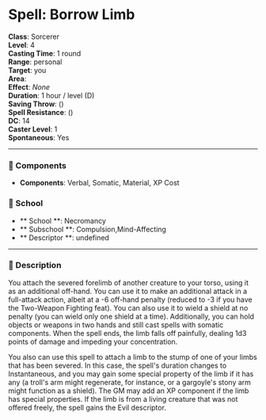
# Spell: Borrow Limb
**Class**: Sorcerer  
**Level**: 4  
**Casting Time**: 1 round  
**Range**: personal  
**Target**: you  
**Area**:   
**Effect**: _None_  
**Duration**: 1 hour / level (D)  
**Saving Throw**:  ()  
**Spell Resistance**:  ()  
**DC**: 14  
**Caster Level**: 1  
**Spontaneous**: Yes

---

### 🔮 Components
- **Components**: Verbal, Somatic, Material, XP Cost

### 🏫 School
- ** School **: Necromancy
- ** Subschool **: Compulsion,Mind-Affecting
- ** Descriptor **: undefined
---

### 📜 Description
You attach the severed forelimb of another creature to your torso, using it as an additional off-hand. You can use it to make an additional attack in a full-attack action, albeit at a -6 off-hand penalty (reduced to -3 if you have the Two-Weapon Fighting feat). You can also use it to wield a shield at no penalty (you can wield only one shield at a time). Additionally, you can hold objects or weapons in two hands and still cast spells with somatic components. When the spell ends, the limb falls off painfully, dealing 1d3 points of damage and impeding your concentration.

You also can use this spell to attach a limb to the stump of one of your limbs that has been severed. In this case, the spell's duration changes to Instantaneous, and you may gain some special property of the limb if it has any (a troll's arm might regenerate, for instance, or a gargoyle's stony arm might function as a shield). The GM may add an XP component if the limb has special properties. If the limb is from a living creature that was not offered freely, the spell gains the Evil descriptor.
